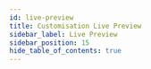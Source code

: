 ```yaml
---
id: live-preview
title: Customisation Live Preview
sidebar_label: Live Preview
sidebar_position: 15
hide_table_of_contents: true
---
```


<design-system-configurator>
    <design-system-preview></design-system-preview>
</design-system-configurator>
